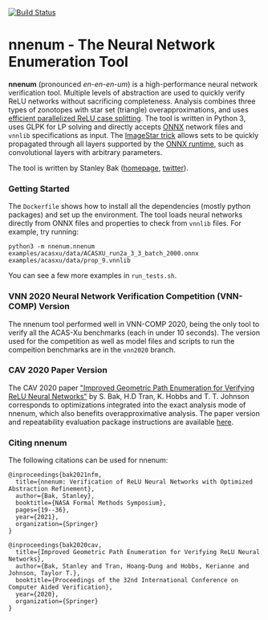 [![Build Status](https://travis-ci.com/stanleybak/nnenum.svg?branch=master)](https://travis-ci.com/stanleybak/nnenum)

# nnenum - The Neural Network Enumeration Tool
**nnenum** (pronounced *en-en-en-um*) is a high-performance neural network verification tool. Multiple levels of abstraction are used to quickly verify ReLU networks without sacrificing completeness. Analysis combines three types of zonotopes with star set (triangle) overapproximations, and uses [efficient parallelized ReLU case splitting](http://stanleybak.com/papers/bak2020cav.pdf). The tool is written in Python 3, uses GLPK for LP solving and directly accepts [ONNX](https://github.com/onnx/onnx) network files and `vnnlib` specifications as input. The [ImageStar trick](https://arxiv.org/abs/2004.05511) allows sets to be quickly propagated through all layers supported by the [ONNX runtime](https://github.com/microsoft/onnxruntime), such as convolutional layers with arbitrary parameters.

The tool is written by Stanley Bak ([homepage](http://stanleybak.com), [twitter](https://twitter.com/StanleyBak)).

### Getting Started
The `Dockerfile` shows how to install all the dependencies (mostly python packages) and set up the environment. The tool loads neural networks directly from ONNX files and properties to check from `vnnlib` files.
For example, try running:

```
python3 -m nnenum.nnenum examples/acasxu/data/ACASXU_run2a_3_3_batch_2000.onnx examples/acasxu/data/prop_9.vnnlib
```

You can see a few more examples in `run_tests.sh`.

### VNN 2020 Neural Network Verification Competition (VNN-COMP) Version
The nnenum tool performed well in VNN-COMP 2020, being the only tool to verify all the ACAS-Xu benchmarks (each in under 10 seconds). The version used for the competition as well as model files and scripts to run the compeition benchmarks are in the `vnn2020` branch.

### CAV 2020 Paper Version
The CAV 2020 paper ["Improved Geometric Path Enumeration for Verifying ReLU Neural Networks"](http://stanleybak.com/papers/bak2020cav.pdf) by S. Bak, H.D Tran, K. Hobbs and T. T. Johnson corresponds to optimizations integrated into the exact analysis mode of nnenum, which also benefits overapproximative analysis. The paper version and repeatability evaluation package instructions are available [here](http://stanleybak.com/papers/bak2020cav_repeatability.zip).

### Citing nnenum ###
The following citations can be used for nnenum:

```
@inproceedings{bak2021nfm,
  title={nnenum: Verification of ReLU Neural Networks with Optimized Abstraction Refinement},
  author={Bak, Stanley},
  booktitle={NASA Formal Methods Symposium},
  pages={19--36},
  year={2021},
  organization={Springer}
}
```

```
@inproceedings{bak2020cav,
  title={Improved Geometric Path Enumeration for Verifying ReLU Neural Networks},
  author={Bak, Stanley and Tran, Hoang-Dung and Hobbs, Kerianne and Johnson, Taylor T.},
  booktitle={Proceedings of the 32nd International Conference on Computer Aided Verification},
  year={2020},
  organization={Springer}
}
```
